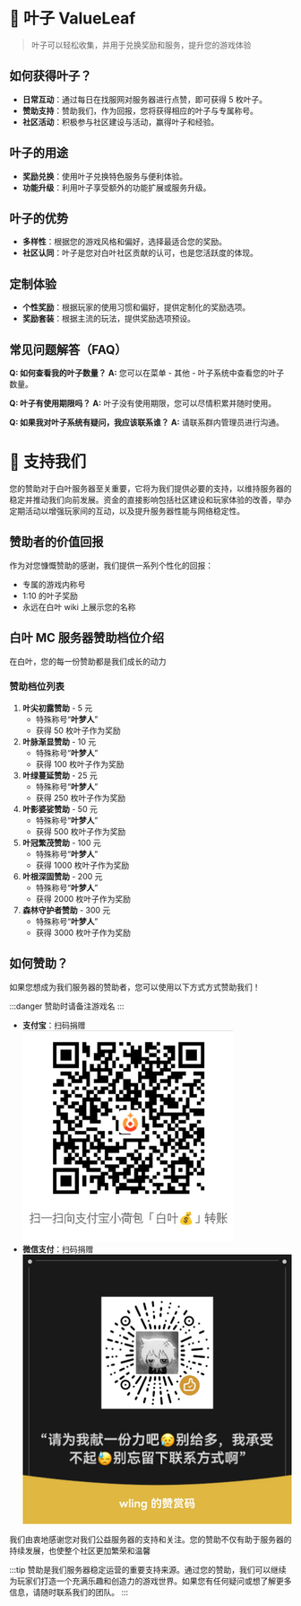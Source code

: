 # 🍃 叶子 ValueLeaf

> 叶子可以轻松收集，并用于兑换奖励和服务，提升您的游戏体验

## 如何获得叶子？

- **日常互动**：通过每日在找服网对服务器进行点赞，即可获得 5 枚叶子。
- **赞助支持**：赞助我们，作为回报，您将获得相应的叶子与专属称号。
- **社区活动**：积极参与社区建设与活动，赢得叶子和经验。

## 叶子的用途

- **奖励兑换**：使用叶子兑换特色服务与便利体验。
- **功能升级**：利用叶子享受额外的功能扩展或服务升级。

## 叶子的优势

- **多样性**：根据您的游戏风格和偏好，选择最适合您的奖励。
- **社区认同**：叶子是您对白叶社区贡献的认可，也是您活跃度的体现。

## 定制体验

- **个性奖励**：根据玩家的使用习惯和偏好，提供定制化的奖励选项。
- **奖励套装**：根据主流的玩法，提供奖励选项预设。

## 常见问题解答（FAQ）

**Q: 如何查看我的叶子数量？**
**A:** 您可以在菜单 - 其他 - 叶子系统中查看您的叶子数量。

**Q: 叶子有使用期限吗？**
**A:** 叶子没有使用期限，您可以尽情积累并随时使用。

**Q: 如果我对叶子系统有疑问，我应该联系谁？**
**A:** 请联系群内管理员进行沟通。

# 💖 支持我们

您的赞助对于白叶服务器至关重要，它将为我们提供必要的支持，以维持服务器的稳定并推动我们向前发展。资金的直接影响包括社区建设和玩家体验的改善，举办定期活动以增强玩家间的互动，以及提升服务器性能与网络稳定性。

## 赞助者的价值回报

作为对您慷慨赞助的感谢，我们提供一系列个性化的回报：

- 专属的游戏内称号
- 1:10 的叶子奖励
- 永远在白叶 wiki 上展示您的名称

## 白叶 MC 服务器赞助档位介绍

在白叶，您的每一份赞助都是我们成长的动力

### 赞助档位列表

1. **叶尖初露赞助** - 5 元
   - 特殊称号“**叶梦人**”
   - 获得 50 枚叶子作为奖励
2. **叶脉渐显赞助** - 10 元
   - 特殊称号“**叶梦人**”
   - 获得 100 枚叶子作为奖励
3. **叶绿蔓延赞助** - 25 元
   - 特殊称号“**叶梦人**”
   - 获得 250 枚叶子作为奖励
4. **叶影婆娑赞助** - 50 元
   - 特殊称号“**叶梦人**”
   - 获得 500 枚叶子作为奖励
5. **叶冠繁茂赞助** - 100 元
   - 特殊称号“**叶梦人**”
   - 获得 1000 枚叶子作为奖励
6. **叶根深固赞助** - 200 元
   - 特殊称号“**叶梦人**”
   - 获得 2000 枚叶子作为奖励
7. **森林守护者赞助** - 300 元
   - 特殊称号“**叶梦人**”
   - 获得 3000 枚叶子作为奖励

## 如何赞助？

如果您想成为我们服务器的赞助者，您可以使用以下方式方式赞助我们！

:::danger
赞助时请备注游戏名
:::

- **支付宝**：扫码捐赠
  ![支付宝二维码](pic/airpay.png)
- **微信支付**：扫码捐赠
  ![微信支付二维码](pic/wechatpay.png)

我们由衷地感谢您对我们公益服务器的支持和关注。您的赞助不仅有助于服务器的持续发展，也使整个社区更加繁荣和温馨

:::tip
赞助是我们服务器稳定运营的重要支持来源。通过您的赞助，我们可以继续为玩家们打造一个充满乐趣和创造力的游戏世界。如果您有任何疑问或想了解更多信息，请随时联系我们的团队。
:::
